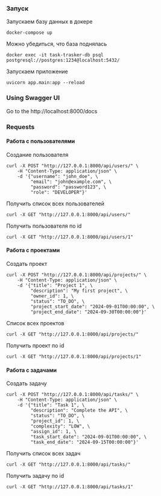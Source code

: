 ### Запуск
Запускаем базу данных в докере
```
docker-compose up
```
Можно убедиться, что база поднялась
```
docker exec -it task-trasker-db psql postgresql://postgres:1234@localhost:5432/
```

Запускаем приложение
```
uvicorn app.main:app --reload
```

### Using Swagger UI
Go to the http://localhost:8000/docs

### Requests


#### Работа с пользователями

Создание пользователя
```
curl -X POST "http://127.0.0.1:8000/api/users/" \
    -H "Content-Type: application/json" \
    -d '{"username": "john_doe", \
         "email": "john@example.com", \
         "password": "password123", \
         "role": "DEVELOPER"}'
```
Получить список всех пользователей
```
curl -X GET "http://127.0.0.1:8000/api/users/"
```
Получить пользователя по id
```
curl -X GET "http://127.0.0.1:8000/api/users/1"
```

#### Работа с проектами

Создать проект
```
curl -X POST "http://127.0.0.1:8000/api/projects/" \
    -H "Content-Type: application/json" \
    -d '{"title": "Project 1", \
         "description": "My first project", \
         "owner_id": 1, \
         "status": "TO_DO", \
         "project_start_date": "2024-09-01T00:00:00", \
         "project_end_date": "2024-09-30T00:00:00"}'
```
Список всех проектов
```
curl -X GET "http://127.0.0.1:8000/api/projects/"
```
Получить проект по id
```
curl -X GET "http://127.0.0.1:8000/api/projects/1"
```

#### Работа с задачами

Создать задачу
```
curl -X POST "http://127.0.0.1:8000/api/tasks/" \
    -H "Content-Type: application/json" \
    -d '{"title": "Task 1", \
         "description": "Complete the API", \
         "status": "TO_DO", \
         "project_id": 1, \
         "complexity": "LOW", \
         "assign_id": 1, \
         "task_start_date": "2024-09-01T00:00:00", \
         "task_end_date": "2024-09-15T00:00:00"}'
```
Получить список всех задач
```
curl -X GET "http://127.0.0.1:8000/api/tasks/"
```
Получить задачу по id
```
curl -X GET "http://127.0.0.1:8000/api/tasks/1"
```